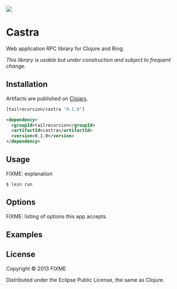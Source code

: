 <img src="https://raw.github.com/tailrecursion/castra/master/img/Masada.png">

# Castra

Web application RPC library for Clojure and Ring.

*This library is usable but under construction and subject to frequent change.*

## Installation

Artifacts are published on [Clojars][1].

```clojure
[tailrecursion/castra "0.1.0"]
```

```xml
<dependency>
  <groupId>tailrecursion</groupId>
  <artifactId>castra</artifactId>
  <version>0.1.0</version>
</dependency>
```

## Usage

FIXME: explanation

    $ lein run

## Options

FIXME: listing of options this app accepts.

## Examples

## License

Copyright © 2013 FIXME

Distributed under the Eclipse Public License, the same as Clojure.

[1]: http://clojars.org/tailrecursion/castra
